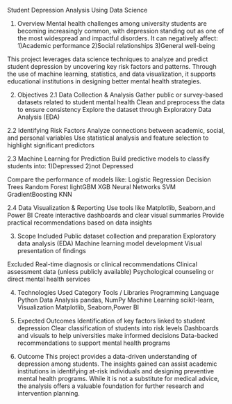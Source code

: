  Student Depression Analysis Using Data Science
1.  Overview
Mental health challenges among university students are becoming increasingly common, with depression standing out as one of the most widespread and impactful disorders. It can negatively affect:
1)Academic performance
2)Social relationships
3)General well-being

This project leverages data science techniques to analyze and predict student depression by uncovering key risk factors and patterns. Through the use of machine learning, statistics, and data visualization, it supports educational institutions in designing better mental health strategies.

2.  Objectives
2.1 Data Collection & Analysis
Gather public or survey-based datasets related to student mental health
Clean and preprocess the data to ensure consistency
Explore the dataset through Exploratory Data Analysis (EDA)

2.2 Identifying Risk Factors
Analyze connections between academic, social, and personal variables
Use statistical analysis and feature selection to highlight significant predictors

2.3 Machine Learning for Prediction
Build predictive models to classify students into:
1)Depressed 
2)not Depressed

Compare the performance of models like:
Logistic Regression
Decision Trees
Random Forest
lightGBM
XGB
Neural Networks
SVM
GradientBoosting
KNN

2.4 Data Visualization & Reporting
Use tools like Matplotlib, Seaborn,and Power BI
Create interactive dashboards and clear visual summaries
Provide practical recommendations based on data insights

3.  Scope
 Included
Public dataset collection and preparation
Exploratory data analysis (EDA)
Machine learning model development
Visual presentation of findings

 Excluded
Real-time diagnosis or clinical recommendations
Clinical assessment data (unless publicly available)
Psychological counseling or direct mental health services

4.  Technologies Used
Category	Tools / Libraries
Programming Language	Python
Data Analysis	pandas, NumPy
Machine Learning	scikit-learn, 
Visualization	Matplotlib, Seaborn,Power BI

5.  Expected Outcomes
Identification of key factors linked to student depression
Clear classification of students into risk levels
Dashboards and visuals to help universities make informed decisions
Data-backed recommendations to support mental health programs

6. Outcome
This project provides a data-driven understanding of depression among students. The insights gained can assist academic institutions in identifying at-risk individuals and designing preventive mental health programs. While it is not a substitute for medical advice, the analysis offers a valuable foundation for further research and intervention planning.
